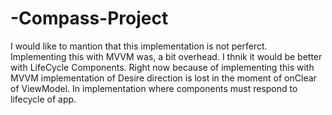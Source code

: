 # -Compass-Project
I would like to mantion that this implementation is not perferct. Implementing this with MVVM was, a bit overhead. I thnik it would be better with LifeCycle Components. 
Right now because of implementing this with MVVM implementation of Desire direction is lost in the moment of onClear of ViewModel. In implementation where components must respond to lifecycle of app. 
